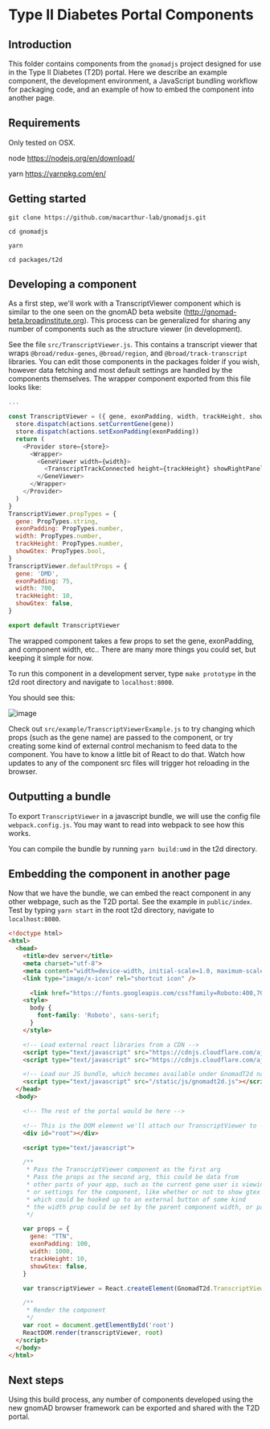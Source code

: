 # Type II Diabetes Portal Components

## Introduction

This folder contains components from the `gnomadjs` project designed for use in the Type II Diabetes (T2D) portal. Here we describe an example component, the development environment, a JavaScript bundling workflow for packaging code, and an example of how to embed the component into another page.

## Requirements

Only tested on OSX.

node https://nodejs.org/en/download/

yarn https://yarnpkg.com/en/

## Getting started

`git clone https://github.com/macarthur-lab/gnomadjs.git`

`cd gnomadjs`

`yarn`

`cd packages/t2d`

## Developing a component

As a first step, we'll work with a TranscriptViewer component which is similar to the one seen on the gnomAD beta website (http://gnomad-beta.broadinstitute.org). This process can be generalized for sharing any number of components such as the structure viewer (in development).

See the file `src/TranscriptViewer.js`. This contains a transcript viewer that wraps `@broad/redux-genes`, `@broad/region`, and `@broad/track-transcript` libraries. You can edit those components in the packages folder if you wish, however data fetching and most default settings are handled by the components themselves. The wrapper component exported from this file looks like:

```javascript
...

const TranscriptViewer = ({ gene, exonPadding, width, trackHeight, showGtex }) => {
  store.dispatch(actions.setCurrentGene(gene))
  store.dispatch(actions.setExonPadding(exonPadding))
  return (
    <Provider store={store}>
      <Wrapper>
        <GeneViewer width={width}>
          <TranscriptTrackConnected height={trackHeight} showRightPanel={showGtex} />
        </GeneViewer>
      </Wrapper>
    </Provider>
  )
}
TranscriptViewer.propTypes = {
  gene: PropTypes.string,
  exonPadding: PropTypes.number,
  width: PropTypes.number,
  trackHeight: PropTypes.number,
  showGtex: PropTypes.bool,
}
TranscriptViewer.defaultProps = {
  gene: 'DMD',
  exonPadding: 75,
  width: 700,
  trackHeight: 10,
  showGtex: false,
}

export default TranscriptViewer

```

The wrapped component takes a few props to set the gene, exonPadding, and component width, etc..  There are many more things you could set, but keeping it simple for now.

To run this component in a development server, type `make prototype` in the t2d root directory and navigate to `localhost:8000`.

You should see this:

![image](https://storage.googleapis.com/gnomad-browser/jars/transcripts.png)

Check out `src/example/TranscriptViewerExample.js` to try changing which props (such as the gene name) are passed to the component, or try creating some kind of external control mechanism to feed data to the component. You have to know a little bit of React to do that. Watch how updates to any of the component src files will trigger hot reloading in the browser.

## Outputting a bundle

To export `TranscriptViewer` in a javascript bundle, we will use the config file `webpack.config.js`. You may want to read into webpack to see how this works.

You can compile the bundle by running `yarn build:umd` in the t2d directory.

## Embedding the component in another page

Now that we have the bundle, we can embed the react component in any other webpage, such as the T2D portal. See the example in `public/index`. Test by typing `yarn start` in the root t2d directory, navigate to `localhost:8080`.

```html
<!doctype html>
<html>
  <head>
    <title>dev server</title>
    <meta charset="utf-8">
    <meta content="width=device-width, initial-scale=1.0, maximum-scale=1.0, user-scalable=0" name="viewport" />
    <link type="image/x-icon" rel="shortcut icon" />

      <link href="https://fonts.googleapis.com/css?family=Roboto:400,700" rel="stylesheet">
    <style>
      body {
        font-family: 'Roboto', sans-serif;
      }
    </style>

    <!-- Load external react libraries from a CDN -->
    <script type="text/javascript" src="https://cdnjs.cloudflare.com/ajax/libs/react/15.5.4/react.js"></script>
    <script type="text/javascript" src="https://cdnjs.cloudflare.com/ajax/libs/react/15.5.4/react-dom.js"></script>

    <!-- Load our JS bundle, which becomes available under GnomadT2d namespace -->
    <script type="text/javascript" src="/static/js/gnomadt2d.js"></script>
  </head>
  <body>

    <!-- The rest of the portal would be here -->

    <!-- This is the DOM element we'll attach our TranscriptViewer to -->
    <div id="root"></div>

    <script type="text/javascript">

    /**
     * Pass the TranscriptViewer component as the first arg
     * Pass the props as the second arg, this could be data from
     * other parts of your app, such as the current gene user is viewing
     * or settings for the component, like whether or not to show gtex values,
     * which could be hooked up to an external button of some kind
     * the width prop could be set by the parent component width, or page width, e.g.
     */

    var props = {
      gene: "TTN",
      exonPadding: 100,
      width: 1000,
      trackHeight: 10,
      showGtex: false,
    }

    var transcriptViewer = React.createElement(GnomadT2d.TranscriptViewer, props)

    /**
     * Render the component
     */
    var root = document.getElementById('root')
    ReactDOM.render(transcriptViewer, root)
  </script>
  </body>
</html>

```

## Next steps

Using this build process, any number of components developed using the new gnomAD browser framework can be exported and shared with the T2D portal.
